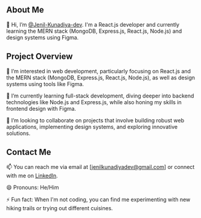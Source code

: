 ## About Me

👋 Hi, I’m [@Jenil-Kunadiya-dev](https://github.com/Jenil-Kunadiya-dev). I'm a React.js developer and currently learning the MERN stack (MongoDB, Express.js, React.js, Node.js) and design systems using Figma.

## Project Overview

👀 I’m interested in web development, particularly focusing on React.js and the MERN stack (MongoDB, Express.js, React.js, Node.js), as well as design systems using tools like Figma.

🌱 I’m currently learning full-stack development, diving deeper into backend technologies like Node.js and Express.js, while also honing my skills in frontend design with Figma.

💞️ I’m looking to collaborate on projects that involve building robust web applications, implementing design systems, and exploring innovative solutions.

## Contact Me

📫 You can reach me via email at [jenilkunadiyadev@gmail.com] or connect with me on [LinkedIn](https://www.linkedin.com/in/jenil-kunadiya/).

😄 Pronouns: He/Him

⚡ Fun fact: When I'm not coding, you can find me experimenting with new hiking trails or trying out different cuisines.
